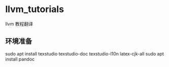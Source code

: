 # llvm_tutorials
llvm 教程翻译

## 环境准备
sudo apt install texstudio texstudio-doc  texstudio-l10n latex-cjk-all 
sudo apt install pandoc 
